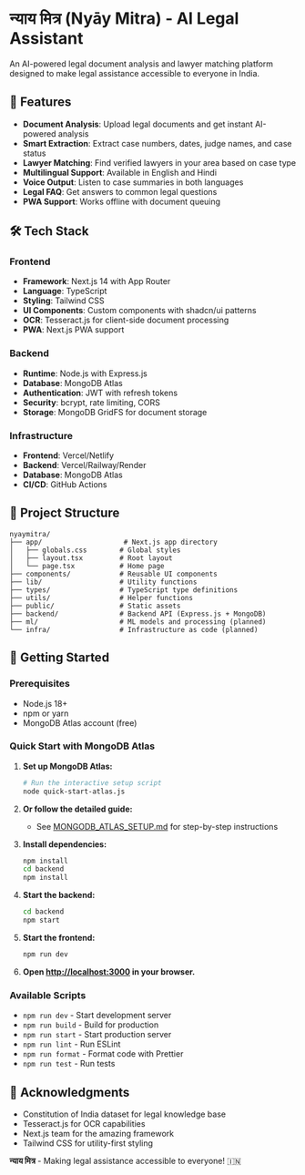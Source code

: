 # न्याय मित्र (Nyāy Mitra) - AI Legal Assistant

An AI-powered legal document analysis and lawyer matching platform designed to make legal assistance accessible to everyone in India.

## 🚀 Features

- **Document Analysis**: Upload legal documents and get instant AI-powered analysis
- **Smart Extraction**: Extract case numbers, dates, judge names, and case status
- **Lawyer Matching**: Find verified lawyers in your area based on case type
- **Multilingual Support**: Available in English and Hindi
- **Voice Output**: Listen to case summaries in both languages
- **Legal FAQ**: Get answers to common legal questions
- **PWA Support**: Works offline with document queuing

## 🛠️ Tech Stack

### Frontend

- **Framework**: Next.js 14 with App Router
- **Language**: TypeScript
- **Styling**: Tailwind CSS
- **UI Components**: Custom components with shadcn/ui patterns
- **OCR**: Tesseract.js for client-side document processing
- **PWA**: Next.js PWA support

### Backend

- **Runtime**: Node.js with Express.js
- **Database**: MongoDB Atlas
- **Authentication**: JWT with refresh tokens
- **Security**: bcrypt, rate limiting, CORS
- **Storage**: MongoDB GridFS for document storage

### Infrastructure

- **Frontend**: Vercel/Netlify
- **Backend**: Vercel/Railway/Render
- **Database**: MongoDB Atlas
- **CI/CD**: GitHub Actions

## 📁 Project Structure

```
nyaymitra/
├── app/                    # Next.js app directory
│   ├── globals.css        # Global styles
│   ├── layout.tsx         # Root layout
│   └── page.tsx           # Home page
├── components/            # Reusable UI components
├── lib/                   # Utility functions
├── types/                 # TypeScript type definitions
├── utils/                 # Helper functions
├── public/                # Static assets
├── backend/               # Backend API (Express.js + MongoDB)
├── ml/                    # ML models and processing (planned)
└── infra/                 # Infrastructure as code (planned)
```

## 🚀 Getting Started

### Prerequisites

- Node.js 18+
- npm or yarn
- MongoDB Atlas account (free)

### Quick Start with MongoDB Atlas

1. **Set up MongoDB Atlas:**

   ```bash
   # Run the interactive setup script
   node quick-start-atlas.js
   ```

2. **Or follow the detailed guide:**
   - See [MONGODB_ATLAS_SETUP.md](MONGODB_ATLAS_SETUP.md) for step-by-step instructions

3. **Install dependencies:**

   ```bash
   npm install
   cd backend
   npm install
   ```

4. **Start the backend:**

   ```bash
   cd backend
   npm start
   ```

5. **Start the frontend:**

   ```bash
   npm run dev
   ```

6. **Open [http://localhost:3000](http://localhost:3000) in your browser.**

### Available Scripts

- `npm run dev` - Start development server
- `npm run build` - Build for production
- `npm run start` - Start production server
- `npm run lint` - Run ESLint
- `npm run format` - Format code with Prettier
- `npm run test` - Run tests

## 🙏 Acknowledgments

- Constitution of India dataset for legal knowledge base
- Tesseract.js for OCR capabilities
- Next.js team for the amazing framework
- Tailwind CSS for utility-first styling

**न्याय मित्र** - Making legal assistance accessible to everyone! 🇮🇳

